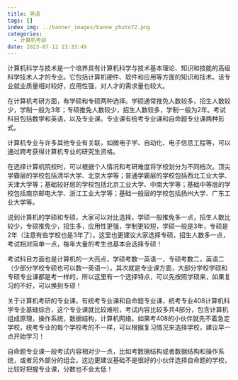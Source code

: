 ```yaml
---
title: 导语
tags: []
index_img: ../banner_images/banne_photo72.png
categories:
  - 计算机考研
date: 2023-07-12 23:33:49
---
```

计算机科学与技术是一个培养具有计算机科学与技术基本理论、知识和技能的高级科学技术人才的专业。它包括计算机硬件、软件和应用等方面的知识和技术。该专业就业质量相对较好，应用性强，对人才的需求量也较大。

在计算机考研方面，有学硕和专硕两种选择。学硕通常推免人数较多，招生人数较少，学制一般为3年；专硕推免人数较少，招生人数较多，学制一般为2年。考试科目包括数学和英语，以及专业课。专业课有统考专业课和自命题专业课两种形式。

计算机专业与许多其他专业有关联，如微电子学、自动化、电子信息工程等，可以通过跨考获得计算机专业的研究生资格。

在选择计算机院校时，可以根据个人情况和考研难度将学校划分为不同档次。顶尖学霸层的学校包括清华大学、北京大学等；普通学霸层的学校包括西北工业大学、天津大学等；基础较好层的学校包括北京工业大学、中南大学等；基础中等层的学校包括南京邮电大学、浙江工业大学等；基础一般层的学校包括扬州大学、广东工业大学等。


说到计算机的学硕和专硕，大家可以对比选择，学硕一般推免多一点，招生人数比较少，专硕推免少，招生多，应用性更强，学制更较短，学硕一般是3年，专硕是2年（注意有些学校也是3年了）。这里也更建议大家选择专硕，招生人数多一点，考试相对简单一点，每年大量的考生也基本会选择专硕！

考试科目方面也是计算机的一大亮点，学硕考数一英语一，专硕考数二，英语二（少部分学校专硕也可以数一英语一）。其次就是专业课方面，大部分学校学硕和专硕专业课都是考一样的，所以这里有一个选择特点，可以先按照学硕来，如果复习的不好，可以换到专硕！

关于计算机考研的专业课，有统考专业课和自命题专业课，统考专业408计算机科学专业基础综合，这个专业课就比较难啦，考试内容比较多共4部分，包含计算机组成原理，操作系统，数据结构，计算机网络。如果考408的小伙伴就先不着急定学校，统考专业的每个学校考的不一样，可以根据复习情况来选择学校，建议早一点开始学习！

自命题专业课一般考试内容相对少一点，比如考数据结构或者数据结构和操作系统，或者另外部分的组合。这边更建议基础不是很好的小伙伴选择自命题的学校，比较好把握专业课，分数也不会太低！